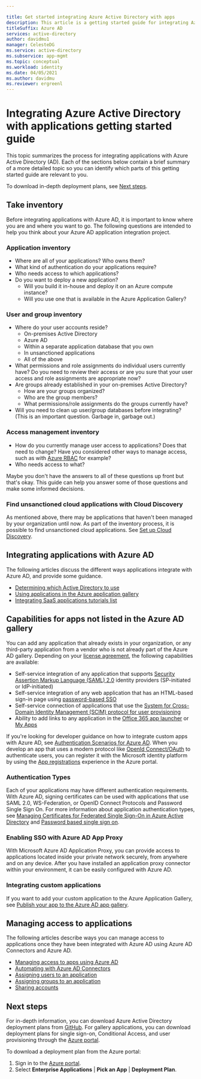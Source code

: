 ```yaml
---

title: Get started integrating Azure Active Directory with apps
description: This article is a getting started guide for integrating Azure Active Directory (AD) with on-premises applications, and cloud applications.
titleSuffix: Azure AD
services: active-directory
author: davidmu1
manager: CelesteDG
ms.service: active-directory
ms.subservice: app-mgmt
ms.topic: conceptual
ms.workload: identity
ms.date: 04/05/2021
ms.author: davidmu
ms.reviewer: ergreenl
---
```


# Integrating Azure Active Directory with applications getting started guide

This topic summarizes the process for integrating applications with Azure Active Directory (AD). Each of the sections below contain a brief summary of a more detailed topic so you can identify which parts of this getting started guide are relevant to you.

To download in-depth deployment plans, see [Next steps](#next-steps).

## Take inventory

Before integrating applications with Azure AD, it is important to know where you are and where you want to go.  The following questions are intended to help you think about your Azure AD application integration project.

### Application inventory

* Where are all of your applications? Who owns them?
* What kind of authentication do your applications require?
* Who needs access to which applications?
* Do you want to deploy a new application?
  * Will you build it in-house and deploy it on an Azure compute instance?
  * Will you use one that is available in the Azure Application Gallery?

### User and group inventory

* Where do your user accounts reside?
  * On-premises Active Directory
  * Azure AD
  * Within a separate application database that you own
  * In unsanctioned applications
  * All of the above
* What permissions and role assignments do individual users currently have? Do you need to review their access or are you sure that your user access and role assignments are appropriate now?
* Are groups already established in your on-premises Active Directory?
  * How are your groups organized?
  * Who are the group members?
  * What permissions/role assignments do the groups currently have?
* Will you need to clean up user/group databases before integrating?  (This is an important question. Garbage in, garbage out.)

### Access management inventory

* How do you currently manage user access to applications? Does that need to change?  Have you considered other ways to manage access, such as with [Azure RBAC](../../role-based-access-control/role-assignments-portal.md) for example?
* Who needs access to what?

Maybe you don't have the answers to all of these questions up front but that's okay.  This guide can help you answer some of those questions and make some informed decisions.

### Find unsanctioned cloud applications with Cloud Discovery

As mentioned above, there may be applications that haven't been managed by your organization until now.  As part of the inventory process, it is possible to find unsanctioned cloud applications. See
[Set up Cloud Discovery](/cloud-app-security/set-up-cloud-discovery).

## Integrating applications with Azure AD

The following articles discuss the different ways applications integrate with Azure AD, and provide some guidance.

* [Determining which Active Directory to use](../fundamentals/active-directory-whatis.md)
* [Using applications in the Azure application gallery](what-is-single-sign-on.md)
* [Integrating SaaS applications tutorials list](../saas-apps/tutorial-list.md)

## Capabilities for apps not listed in the Azure AD gallery

You can add any application that already exists in your organization, or any third-party application  from a vendor who is not already part of the Azure AD gallery. Depending on your [license agreement](https://www.microsoft.com/security/business/identity-access-management/azure-ad-pricing), the following capabilities are available:

* Self-service integration of any application that supports [Security Assertion Markup Language (SAML) 2.0](https://wikipedia.org/wiki/SAML_2.0) identity providers (SP-initiated or IdP-initiated)
* Self-service integration of any web application that has an HTML-based sign-in page using [password-based SSO](sso-options.md#password-based-sso)
* Self-service connection of applications that use the [System for Cross-Domain Identity Management (SCIM) protocol for user provisioning](../app-provisioning/use-scim-to-provision-users-and-groups.md)
* Ability to add links to any application in the [Office 365 app launcher](https://support.microsoft.com/office/meet-the-microsoft-365-app-launcher-79f12104-6fed-442f-96a0-eb089a3f476a) or [My Apps](https://myapplications.microsoft.com/)

If you're looking for developer guidance on how to integrate custom apps with Azure AD, see [Authentication Scenarios for Azure AD](../develop/authentication-vs-authorization.md). When you develop an app that uses a modern protocol like [OpenId Connect/OAuth](../develop/active-directory-v2-protocols.md) to authenticate users, you can register it with the Microsoft identity platform by using the [App registrations](../develop/quickstart-register-app.md) experience in the Azure portal.

### Authentication Types

Each of your applications may have different authentication requirements. With Azure AD, signing certificates can be used with applications that use SAML 2.0, WS-Federation, or OpenID Connect Protocols and Password Single Sign On. For more information about application authentication types, see [Managing Certificates for Federated Single Sign-On in Azure Active Directory](manage-certificates-for-federated-single-sign-on.md) and [Password based single sign on](what-is-single-sign-on.md).

### Enabling SSO with Azure AD App Proxy

With Microsoft Azure AD Application Proxy, you can provide access to applications located inside your private network securely, from anywhere and on any device. After you have installed an application proxy connector within your environment, it can be easily configured with Azure AD.

### Integrating custom applications

If you want to add your custom application to the Azure Application Gallery, see [Publish your app to the Azure AD app gallery](../develop/v2-howto-app-gallery-listing.md).

## Managing access to applications

The following articles describe ways you can manage access to applications once they have been integrated with Azure AD using Azure AD Connectors and Azure AD.

* [Managing access to apps using Azure AD](what-is-access-management.md)
* [Automating with Azure AD Connectors](../app-provisioning/user-provisioning.md)
* [Assigning users to an application](./assign-user-or-group-access-portal.md)
* [Assigning groups to an application](./assign-user-or-group-access-portal.md)
* [Sharing accounts](../enterprise-users/users-sharing-accounts.md)

## Next steps

For in-depth information, you can download Azure Active Directory deployment plans from [GitHub](../fundamentals/active-directory-deployment-plans.md). For gallery applications, you can download deployment plans for single sign-on, Conditional Access, and user provisioning through the [Azure portal](https://portal.azure.com).

To download a deployment plan from the Azure portal:

1. Sign in to the [Azure portal](https://portal.azure.com).
2. Select **Enterprise Applications** | **Pick an App** | **Deployment Plan**.
